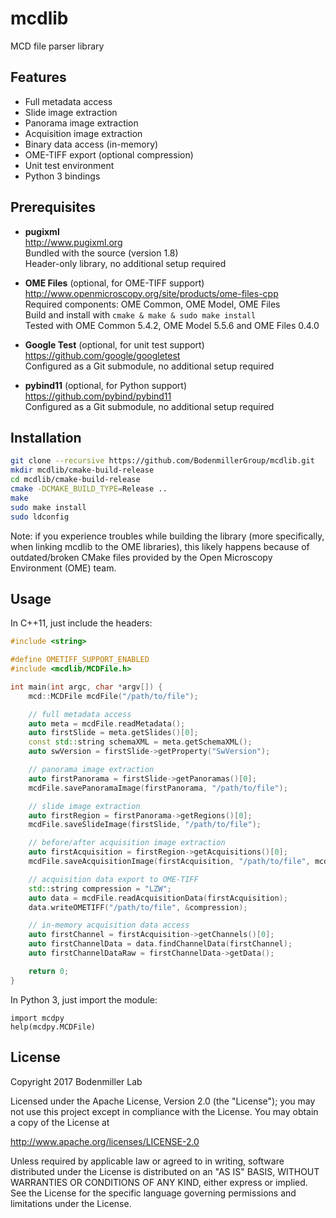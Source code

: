 # mcdlib

MCD file parser library

## Features
* Full metadata access
* Slide image extraction
* Panorama image extraction
* Acquisition image extraction
* Binary data access (in-memory)
* OME-TIFF export (optional compression)
* Unit test environment
* Python 3 bindings

## Prerequisites

* **pugixml** <br />
http://www.pugixml.org <br />
Bundled with the source (version 1.8) <br />
Header-only library, no additional setup required

* **OME Files** (optional, for OME-TIFF support) <br />
http://www.openmicroscopy.org/site/products/ome-files-cpp <br />
Required components: OME Common, OME Model, OME Files <br />
Build and install with ``cmake & make & sudo make install`` <br />
Tested with OME Common 5.4.2, OME Model 5.5.6 and OME Files 0.4.0

* **Google Test** (optional, for unit test support) <br />
https://github.com/google/googletest <br />
Configured as a Git submodule, no additional setup required

* **pybind11** (optional, for Python support) <br />
https://github.com/pybind/pybind11 <br />
Configured as a Git submodule, no additional setup required

## Installation

```bash
git clone --recursive https://github.com/BodenmillerGroup/mcdlib.git
mkdir mcdlib/cmake-build-release
cd mcdlib/cmake-build-release
cmake -DCMAKE_BUILD_TYPE=Release ..
make
sudo make install
sudo ldconfig
```

Note: if you experience troubles while building the library (more specifically, when linking mcdlib to the OME libraries), this likely happens because of outdated/broken CMake files provided by the Open Microscopy Environment (OME) team.

## Usage

In C++11, just include the headers:

```C++
#include <string>

#define OMETIFF_SUPPORT_ENABLED
#include <mcdlib/MCDFile.h>

int main(int argc, char *argv[]) {
    mcd::MCDFile mcdFile("/path/to/file");

    // full metadata access
    auto meta = mcdFile.readMetadata();
    auto firstSlide = meta.getSlides()[0];
    const std::string schemaXML = meta.getSchemaXML();
    auto swVersion = firstSlide->getProperty("SwVersion");

    // panorama image extraction
    auto firstPanorama = firstSlide->getPanoramas()[0];
    mcdFile.savePanoramaImage(firstPanorama, "/path/to/file");

    // slide image extraction
    auto firstRegion = firstPanorama->getRegions()[0];
    mcdFile.saveSlideImage(firstSlide, "/path/to/file");

    // before/after acquisition image extraction
    auto firstAcquisition = firstRegion->getAcquisitions()[0];
    mcdFile.saveAcquisitionImage(firstAcquisition, "/path/to/file", mcd::MCDFile::AcquisitionImageType::BEFORE);

    // acquisition data export to OME-TIFF
    std::string compression = "LZW";
    auto data = mcdFile.readAcquisitionData(firstAcquisition);
    data.writeOMETIFF("/path/to/file", &compression);

    // in-memory acquisition data access
    auto firstChannel = firstAcquisition->getChannels()[0];
    auto firstChannelData = data.findChannelData(firstChannel);
    auto firstChannelDataRaw = firstChannelData->getData();

    return 0;
}
```

In Python 3, just import the module:

```python3
import mcdpy
help(mcdpy.MCDFile)
```

## License

Copyright 2017 Bodenmiller Lab

Licensed under the Apache License, Version 2.0 (the "License");
you may not use this project except in compliance with the License.
You may obtain a copy of the License at

http://www.apache.org/licenses/LICENSE-2.0

Unless required by applicable law or agreed to in writing, software
distributed under the License is distributed on an "AS IS" BASIS,
WITHOUT WARRANTIES OR CONDITIONS OF ANY KIND, either express or implied.
See the License for the specific language governing permissions and
limitations under the License.
